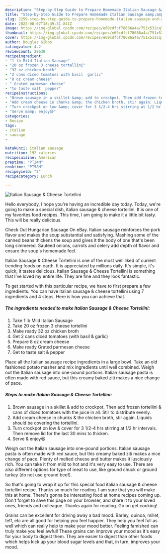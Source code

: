 ```yaml
---
description: "Step-by-Step Guide to Prepare Homemade Italian Sausage &amp;amp; Cheese Tortellini"
title: "Step-by-Step Guide to Prepare Homemade Italian Sausage &amp;amp; Cheese Tortellini"
slug: 2259-step-by-step-guide-to-prepare-homemade-italian-sausage-and-amp-cheese-tortellini
date: 2022-08-07T18:39:31.841Z
image: https://img-global.cpcdn.com/recipes/e69cdfcf78686a4a/751x532cq70/italian-sausage-cheese-tortellini-recipe-main-photo.jpg
thumbnail: https://img-global.cpcdn.com/recipes/e69cdfcf78686a4a/751x532cq70/italian-sausage-cheese-tortellini-recipe-main-photo.jpg
cover: https://img-global.cpcdn.com/recipes/e69cdfcf78686a4a/751x532cq70/italian-sausage-cheese-tortellini-recipe-main-photo.jpg
author: Douglas Gibbs
ratingvalue: 4.2
reviewcount: 29638
recipeingredient:
- "1 lb Mild Italian Sausage"
- "20 oz frozen 3 cheese tortellini"
- "32 oz chicken broth"
- "2 cans diced tomatoes with basil  garlic"
- "8 oz cream cheese"
- " Grated parmesan cheese"
- "to taste salt  pepper"
recipeinstructions:
- "Brown sausage in a skillet &amp; add to crockpot. Then add frozen tortellini &amp; cans of diced tomatoes with the juice in all. Stir to distribute evenly."
- "Add cream cheese in chunks &amp; the chicken broth, stir again. Liquids should be covering the tortellini."
- "Turn crockpot on low &amp; cover for 3 1/2-4 hrs stirring at 1/2 hr intervals. Then remove lid for the last 30 mins to thicken."
- "Serve &amp; enjoy😆"
categories:
- Recipe
tags:
- italian
- sausage
- 

katakunci: italian sausage  
nutrition: 192 calories
recipecuisine: American
preptime: "PT24M"
cooktime: "PT58M"
recipeyield: "2"
recipecategory: Lunch

---
```



![Italian Sausage &amp; Cheese Tortellini](https://img-global.cpcdn.com/recipes/e69cdfcf78686a4a/751x532cq70/italian-sausage-cheese-tortellini-recipe-main-photo.jpg)

Hello everybody, I hope you're having an incredible day today. Today, we're going to make a special dish, italian sausage &amp; cheese tortellini. It is one of my favorites food recipes. This time, I am going to make it a little bit tasty. This will be really delicious.

Check Out Hungarian Sausage On eBay. Italian sausage reinforces the pork flavor and makes the soup substantial and satisfying. Mashing some of the canned beans thickens the soup and gives it the body of one that&#39;s been long simmered. Sauteed onions, carrots and celery add depth of flavor and ensure the soup&#39;s homemade feel.

Italian Sausage &amp; Cheese Tortellini is one of the most well liked of current trending foods on earth. It is appreciated by millions daily. It's simple, it's quick, it tastes delicious. Italian Sausage &amp; Cheese Tortellini is something that I've loved my entire life. They are fine and they look fantastic.


To get started with this particular recipe, we have to first prepare a few ingredients. You can have italian sausage &amp; cheese tortellini using 7 ingredients and 4 steps. Here is how you can achieve that.

<!--inarticleads1-->

##### The ingredients needed to make Italian Sausage &amp; Cheese Tortellini:

1. Take 1 lb Mild Italian Sausage
1. Take 20 oz frozen 3 cheese tortellini
1. Make ready 32 oz chicken broth
1. Get 2 cans diced tomatoes (with basil &amp; garlic)
1. Prepare 8 oz cream cheese
1. Make ready  Grated parmesan cheese
1. Get to taste salt &amp; pepper


Place all the Italian sausage recipe ingredients in a large bowl. Take an old fashioned potato masher and mix ingredients until well combined. Weigh out the Italian sausage into one-pound portions. Italian sausage pasta is often made with red sauce, but this creamy baked ziti makes a nice change of pace. 

<!--inarticleads2-->

##### Steps to make Italian Sausage &amp; Cheese Tortellini:

1. Brown sausage in a skillet &amp; add to crockpot. Then add frozen tortellini &amp; cans of diced tomatoes with the juice in all. Stir to distribute evenly.
1. Add cream cheese in chunks &amp; the chicken broth, stir again. Liquids should be covering the tortellini.
1. Turn crockpot on low &amp; cover for 3 1/2-4 hrs stirring at 1/2 hr intervals. Then remove lid for the last 30 mins to thicken.
1. Serve &amp; enjoy😆


Weigh out the Italian sausage into one-pound portions. Italian sausage pasta is often made with red sauce, but this creamy baked ziti makes a nice change of pace. Plenty of melted cheese and butter makes it lusciously rich. You can take it from mild to hot and it&#39;s very easy to use. There are also different options for type of meat to use, like ground chuck or ground turkey (do not use ground beef). 

So that's going to wrap it up for this special food italian sausage &amp; cheese tortellini recipe. Thanks so much for reading. I am sure that you will make this at home. There's gonna be interesting food at home recipes coming up. Don't forget to save this page on your browser, and share it to your loved ones, friends and colleague. Thanks again for reading. Go on get cooking!

Grains can be excellent for driving away a bad mood. Barley, quinoa, millet, teff, etc are all good for helping you feel happier. They help you feel full as well which can really help to make your mood better. Feeling famished can truly make you feel awful! These grains can improve your mood as it's easy for your body to digest them. They are easier to digest than other foods which helps kick up your blood sugar levels and that, in turn, improves your mood.
